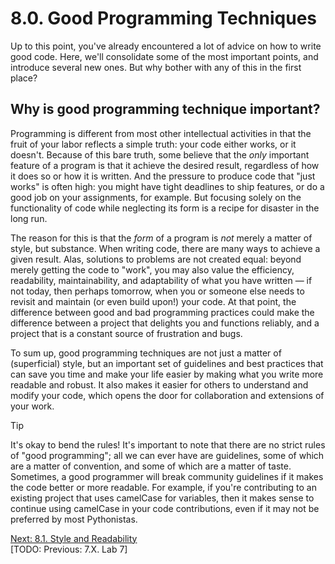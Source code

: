 # 8.0. Good Programming Techniques

Up to this point, you've already encountered a lot of advice on how to write good code. Here, we'll consolidate some of
the most important points, and introduce several new ones. But why bother with any of this in the first place?

## Why is good programming technique important?

Programming is different from most other intellectual activities in that the fruit of your labor reflects a simple
truth: your code either works, or it doesn't. Because of this bare truth, some believe that the _only_ important feature
of a program is that it achieve the desired result, regardless of how it does so or how it is written. And the pressure
to produce code that "just works" is often high: you might have tight deadlines to ship features, or do a good job on
your assignments, for example. But focusing solely on the functionality of code while neglecting its form is a recipe
for disaster in the long run.

The reason for this is that the _form_ of a program is _not_ merely a matter of style, but substance. When writing code,
there are many ways to achieve a given result. Alas, solutions to problems are not created equal: beyond merely getting
the code to "work", you may also value the efficiency, readability, maintainability, and adaptability of what you have
written — if not today, then perhaps tomorrow, when you or someone else needs to revisit and maintain (or even build
upon!) your code. At that point, the difference between good and bad programming practices could make the difference
between a project that delights you and functions reliably, and a project that is a constant source of frustration and
bugs.

To sum up, good programming techniques are not just a matter of (superficial) style, but an important set of guidelines
and best practices that can save you time and make your life easier by making what you write more readable and robust.
It also makes it easier for others to understand and modify your code, which opens the door for collaboration and
extensions of your work.

> [!TIP]
> It's okay to bend the rules!
> It's important to note that there are no strict rules of "good programming"; all
> we can ever have are guidelines, some of which are a matter of convention, and some of which are a matter of taste.
> Sometimes, a good programmer will break community guidelines if it makes the code better or more readable. For
> example, if you're contributing to an existing project that uses camelCase for variables, then it makes sense to
> continue using camelCase in your code contributions, even if it may not be preferred by most Pythonistas.

[Next: 8.1. Style and Readability](8.1.%20Style%20and%20Readability.md)<br>
[TODO: Previous: 7.X. Lab 7]
